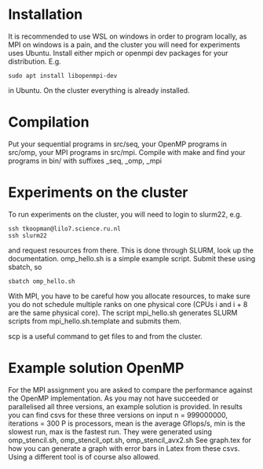 # Installation

It is recommended to use WSL on windows in order to program locally,
as MPI on windows is a pain, and the cluster you will need for experiments
uses Ubuntu. Install either mpich or openmpi dev packages for your distribution.
E.g.

```
sudo apt install libopenmpi-dev
```

in Ubuntu. On the cluster everything is already installed.

# Compilation

Put your sequential programs in src/seq, your OpenMP programs in src/omp,
your MPI programs in src/mpi.
Compile with make and find your programs in bin/ with suffixes _seq, _omp, _mpi

# Experiments on the cluster

To run experiments on the cluster, you will need to login to slurm22, e.g.

```
ssh tkoopman@lilo7.science.ru.nl
ssh slurm22
```

and request resources from there. This is done through SLURM, look up the
documentation. omp_hello.sh is a simple example script. Submit these
using sbatch, so

```
sbatch omp_hello.sh
```

With MPI, you have to be careful how you allocate resources, to make sure
you do not schedule multiple ranks on one physical core (CPUs i and i + 8 are
the same physical core). The script mpi_hello.sh generates SLURM scripts from
mpi_hello.sh.template and submits them.

scp is a useful command to get files to and from the cluster.

# Example solution OpenMP
For the MPI assignment you are asked to compare the performance against the
OpenMP implementation. As you may not have succeeded or parallelised all three
versions, an example solution is provided. In results you can find csvs for
these three versions on input n = 999000000, iterations = 300
P is processors, mean is the average Gflops/s, min is the slowest run,
max is the fastest run.
They were generated using omp_stencil.sh, omp_stencil_opt.sh, omp_stencil_avx2.sh
See graph.tex for how you can generate a graph with
error bars in Latex from these csvs. Using a different tool is of course
also allowed.
